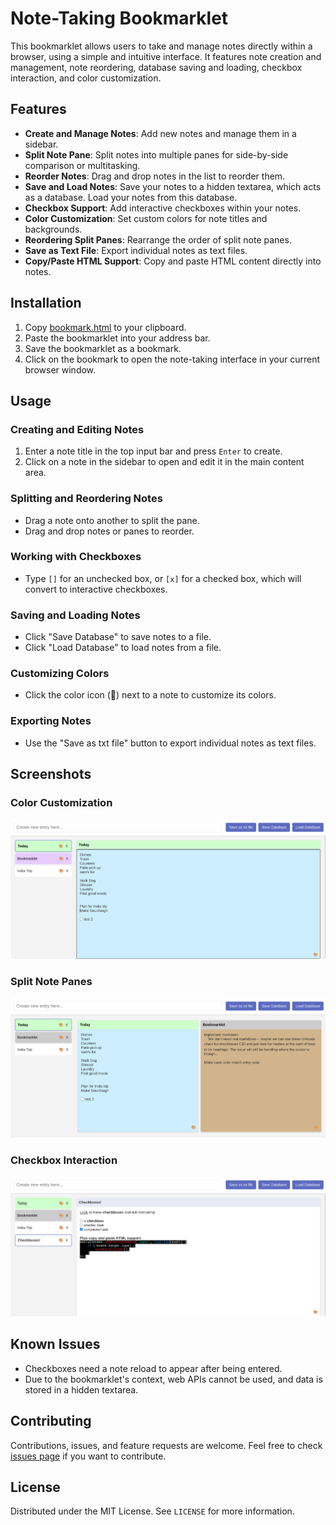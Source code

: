 # Note-Taking Bookmarklet

This bookmarklet allows users to take and manage notes directly within a browser, using a simple and intuitive interface. It features note creation and management, note reordering, database saving and loading, checkbox interaction, and color customization.

## Features

- **Create and Manage Notes**: Add new notes and manage them in a sidebar.
- **Split Note Pane**: Split notes into multiple panes for side-by-side comparison or multitasking.
- **Reorder Notes**: Drag and drop notes in the list to reorder them.
- **Save and Load Notes**: Save your notes to a hidden textarea, which acts as a database. Load your notes from this database.
- **Checkbox Support**: Add interactive checkboxes within your notes.
- **Color Customization**: Set custom colors for note titles and backgrounds.
- **Reordering Split Panes**: Rearrange the order of split note panes.
- **Save as Text File**: Export individual notes as text files.
- **Copy/Paste HTML Support**: Copy and paste HTML content directly into notes.

## Installation

1. Copy [bookmark.html](https://raw.githubusercontent.com/pwillia7/Text_Bookmarklet/main/bookmarklet.html) to your clipboard.
2. Paste the bookmarklet into your address bar. 
3. Save the bookmarklet as a bookmark.
4. Click on the bookmark to open the note-taking interface in your current browser window.

## Usage

### Creating and Editing Notes

1. Enter a note title in the top input bar and press `Enter` to create.
2. Click on a note in the sidebar to open and edit it in the main content area.

### Splitting and Reordering Notes

- Drag a note onto another to split the pane.
- Drag and drop notes or panes to reorder.

### Working with Checkboxes

- Type `[]` for an unchecked box, or `[x]` for a checked box, which will convert to interactive checkboxes.

### Saving and Loading Notes

- Click "Save Database" to save notes to a file.
- Click "Load Database" to load notes from a file.

### Customizing Colors

- Click the color icon (🎨) next to a note to customize its colors.

### Exporting Notes

- Use the "Save as txt file" button to export individual notes as text files.

## Screenshots

### Color Customization
![Color Customization](img/20231130122721.png)

### Split Note Panes
![Split Note Panes](img/20231130122808.png)

### Checkbox Interaction
![Checkbox Interaction](img/20231130122949.png)

## Known Issues

- Checkboxes need a note reload to appear after being entered.
- Due to the bookmarklet's context, web APIs cannot be used, and data is stored in a hidden textarea.

## Contributing

Contributions, issues, and feature requests are welcome. Feel free to check [issues page](https://github.com/pwillia7/Text_Bookmarklet/issues) if you want to contribute.

## License

Distributed under the MIT License. See `LICENSE` for more information.
